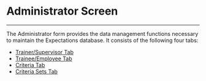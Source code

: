 # Administrator Screen

***

The Administrator form provides the data management functions necessary to maintain the Expectations database.  It consists of the following four tabs:

* [Trainer/Supervisor Tab](7dgw.md)
* [Trainee/Employee Tab](7g6o.md)
* [Criteria Tab](7g8g.md)
* [Criteria Sets Tab](7ga8.md)
